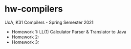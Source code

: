 # hw-compilers
UoA, K31 Compilers - Spring Semester 2021

- Homework 1: LL(1) Calculator Parser & Translator to Java
- Homework 2:
- Homework 3:
